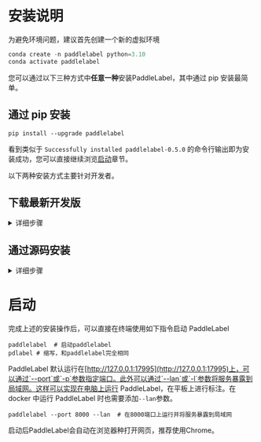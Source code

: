 # 安装说明

为避免环境问题，建议首先创建一个新的虚拟环境

```python
conda create -n paddlelabel python=3.10
conda activate paddlelabel
```

您可以通过以下三种方式中**任意一种**安装PaddleLabel，其中通过 pip 安装最简单。

## 通过 pip 安装

```shell
pip install --upgrade paddlelabel
```

看到类似于 `Successfully installed paddlelabel-0.5.0` 的命令行输出即为安装成功，您可以直接继续浏览[启动](#%E5%90%AF%E5%8A%A8)章节。

以下两种安装方式主要针对开发者。

## 下载最新开发版

<details>
<summary>详细步骤</summary>
<br>
PaddleLabel 团队会不定期在项目更新后通过 Github Action 构建反映最新版代码的安装包。这一安装包未经过全面测试，可能包含一些问题，仅推荐为尝试最新版本使用。其中可能修复了一些 pypi 版本中存在的问题和进行了一些性能提升。

下载方式为

1. 访问 [Action 执行记录网页](https://github.com/PaddleCV-SIG/PaddleLabel/actions/workflows/pypi.yml)
1. 选择最上面（最新）的一次执行，点击进入

![1](https://user-images.githubusercontent.com/29757093/201906327-18444fcb-57b7-4e5f-8e00-62bf1e3b49b7.png)

3. 下载 PaddleLabel_built_package

![1](https://user-images.githubusercontent.com/29757093/201905747-a2b0901c-9331-4a90-b4ae-44c855314810.jpg)

4. 解压该压缩包，之后执行

```shell
pip install [解压出的.whl文件名，如 paddlelabel-0.2.0-py3-none-any.whl ]
```

</details>

## 通过源码安装

<details>
<summary>详细步骤</summary>
<br>

1. 首先需要将后端代码（本项目）克隆到本地

```shell
git clone https://github.com/PaddleCV-SIG/PaddleLabel
```

2. 接下来需要克隆并构建前端，需要首先安装 [Node.js](https://nodejs.org/en/) 和 npm

```shell
git clone https://github.com/PaddleCV-SIG/PaddleLabel-Frontend
cd PaddleLabel-Frontend
npm install --location=global yarn
yarn
npm run build
```

3. 将构建好的前端部分，`PaddleLabel-Frontend/dist/`目录下所有文件复制到`paddlelabel/static/`中

```shell
cd ../PaddleLabel/
mkdir paddlelabel/static/
cp -r ../PaddleLabel-Frontend/dist/* paddlelabel/static/
```

4. 安装PaddleLabel

```shell
# 在PaddleLabel目录下
python setup.py install
```

</details>

# 启动

完成上述的安装操作后，可以直接在终端使用如下指令启动 PaddleLabel

```shell
paddlelabel  # 启动paddlelabel
pdlabel # 缩写，和paddlelabel完全相同
```

PaddleLabel 默认运行在[http://127.0.0.1:17995](http://127.0.0.1:17995)上，可以通过`--port`或`-p`参数指定端口。此外可以通过`--lan`或`-l`参数将服务暴露到局域网。这样可以实现在电脑上运行 PaddleLabel，在平板上进行标注。在 docker 中运行 PaddleLabel 时也需要添加`--lan`参数。

```shell
paddlelabel --port 8000 --lan  # 在8000端口上运行并将服务暴露到局域网
```

启动后PaddleLabel会自动在浏览器种打开网页，推荐使用Chrome。
